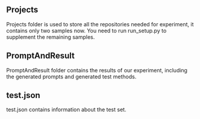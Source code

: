 ## Projects
Projects folder is used to store all the repositories needed for experiment, it contains only two samples now. You need to run run_setup.py to supplement the remaining samples.

## PromptAndResult
PromptAndResult folder contains the results of our experiment, including the generated prompts and generated test methods.

## test.json
test.json contains information about the test set.
